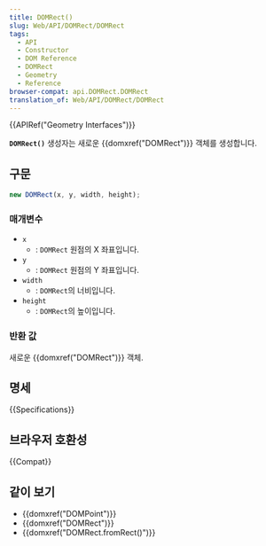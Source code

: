 ```yaml
---
title: DOMRect()
slug: Web/API/DOMRect/DOMRect
tags:
  - API
  - Constructor
  - DOM Reference
  - DOMRect
  - Geometry
  - Reference
browser-compat: api.DOMRect.DOMRect
translation_of: Web/API/DOMRect/DOMRect
---
```


{{APIRef("Geometry Interfaces")}}

**`DOMRect()`** 생성자는 새로운 {{domxref("DOMRect")}} 객체를 생성합니다.

## 구문

```js
new DOMRect(x, y, width, height);
```

### 매개변수

- `x`
  - : `DOMRect` 원점의 X 좌표입니다.
- `y`
  - : `DOMRect` 원점의 Y 좌표입니다.
- `width`
  - : `DOMRect`의 너비입니다.
- `height`
  - : `DOMRect`의 높이입니다.

### 반환 값

새로운 {{domxref("DOMRect")}} 객체.

## 명세

{{Specifications}}

## 브라우저 호환성

{{Compat}}

## 같이 보기

- {{domxref("DOMPoint")}}
- {{domxref("DOMRect")}}
- {{domxref("DOMRect.fromRect()")}}
